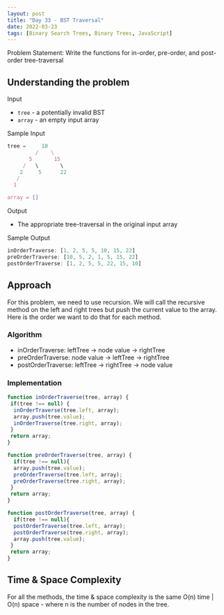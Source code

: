 ```yaml
---
layout: post
title: "Day 33 - BST Traversal"
date: 2022-03-23
tags: [Binary Search Trees, Binary Trees, JavaScript]
---
```


Problem Statement: Write the functions for in-order, pre-order, and post-order tree-traversal

## Understanding the problem

Input

* `tree` - a potentially invalid BST
* `array` - an empty input array

Sample Input

```js
tree =     10
         /    \
       5       15
     /   \       \
    2     5      22
   / 
  1 

array = []
```

Output

* The appropriate tree-traversal in the original input array

Sample Output

```js
inOrderTraverse: [1, 2, 5, 5, 10, 15, 22] 
preOrderTraverse: [10, 5, 2, 1, 5, 15, 22] 
postOrderTraverse: [1, 2, 5, 5, 22, 15, 10] 
```

## Approach

For this problem, we need to use recursion. We will call the recursive method on the left and right trees but push the current value to the array. Here is the order we want to do that for each method.

### Algorithm

* inOrderTraverse: leftTree -> node value -> rightTree
* preOrderTraverse: node value -> leftTree -> rightTree
* postOrderTraverse: leftTree -> rightTree -> node value

### Implementation

```js
function inOrderTraverse(tree, array) {
 if(tree !== null) {
  inOrderTraverse(tree.left, array);
  array.push(tree.value);
  inOrderTraverse(tree.right, array);
 }
 return array;
}

function preOrderTraverse(tree, array) {
  if(tree !== null){
  array.push(tree.value);
  preOrderTraverse(tree.left, array);
  preOrderTraverse(tree.right, array);
 }
 return array;
}

function postOrderTraverse(tree, array) {
  if(tree !== null){
  postOrderTraverse(tree.left, array);
  postOrderTraverse(tree.right, array);
  array.push(tree.value);
 }
 return array;
}
```

## Time & Space Complexity

For all the methods, the time & space complexity is the same
O(n) time | O(n) space - where n is the number of nodes in the tree.
